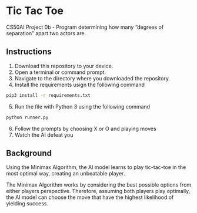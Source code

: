 # Tic Tac Toe
CS50AI Project 0b - Program determining how many “degrees of separation” apart two actors are.

## Instructions
1. Download this repository to your device.
2. Open a terminal or command prompt.
3. Navigate to the directory where you downloaded the repository.
4. Install the requirements usign the following command
```bash
pip3 install -r requirements.txt
```
5. Run the file with Python 3 using the following command
```bash
python runner.py
```
6. Follow the prompts by choosing X or O and playing moves
7. Watch the AI defeat you

## Background
Using the Minimax Algorithm, the AI model learns to play tic-tac-toe in the most optimal way, creating an unbeatable player.

The Minimax Algorithm works by considering the best possible options from either players perspective. Therefore, assuming both players play optimally, the AI model can choose the move that have the highest likelihood of yielding success. 
